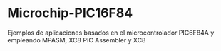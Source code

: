 # Microchip-PIC16F84
Ejemplos de aplicaciones basados en el microcontrolador PIC6F84A y empleando MPASM, XC8 PIC Assembler y XC8
